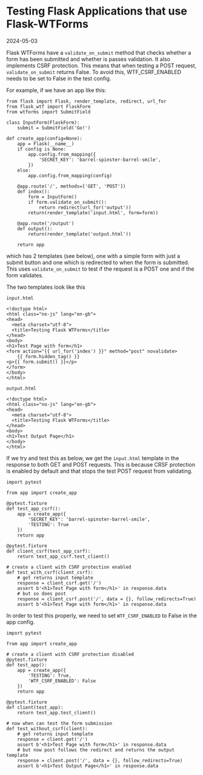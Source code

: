 # Testing Flask Applications that use Flask-WTForms
2024-05-03

Flask WTForms have a `validate_on_submit` method that checks whether a
form has been submitted and whether is passes validation. It also
implements CSRF protection. This means that when testing a POST request,
`validate_on_submit` returns False. To avoid this, WTF_CSRF_ENABLED
needs to be set to False in the test config.

For example, if we have an app like this:

    from flask import Flask, render_template, redirect, url_for
    from flask_wtf import FlaskForm
    from wtforms import SubmitField

    class InputForm(FlaskForm):
        submit = SubmitField('Go!')

    def create_app(config=None):
        app = Flask(__name__)
        if config is None:
            app.config.from_mapping({
                'SECRET_KEY': 'barrel-spinster-barrel-smile',
            })
        else:
            app.config.from_mapping(config)

        @app.route('/', methods=['GET', 'POST'])
        def index():
            form = InputForm()
            if form.validate_on_submit():
                return redirect(url_for('output'))
            return(render_template('input.html', form=form))

        @app.route('/output')
        def output():
            return(render_template('output.html'))

        return app

which has 2 templates (see below), one with a simple form with just a
submit button and one which is redirected to when the form is submitted.
This uses `validate_on_submit` to test if the request is a POST one and
if the form validates.

The two templates look like this

`input.html`

    <!doctype html>
    <html class="no-js" lang="en-gb">
    <head>
      <meta charset="utf-8">
      <title>Testing Flask WTForms</title>
    </head>
    <body>
    <h1>Test Page with form</h1>
    <form action="{{ url_for('index') }}" method="post" novalidate>
        {{ form.hidden_tag() }}
    <p>{{ form.submit() }}</p>
    </form>
    </body>
    </html>

`output.html`

    <!doctype html>
    <html class="no-js" lang="en-gb">
    <head>
      <meta charset="utf-8">
      <title>Testing Flask WTForms</title>
    </head>
    <body>
    <h1>Test Output Page</h1>
    </body>
    </html>

If we try and test this as below, we get the `input.html` template in
the response to both GET and POST requests. This is because CRSF
protection is enabled by default and that stops the test POST request
from validating.

    import pytest

    from app import create_app

    @pytest.fixture
    def test_app_csrf():
        app = create_app({
            'SECRET_KEY': 'barrel-spinster-barrel-smile',
            'TESTING': True
        })
        return app

    @pytest.fixture
    def client_csrf(test_app_csrf):
        return test_app_csrf.test_client()

    # create a client with CSRF protection enabled
    def test_with_csrf(client_csrf):
        # get returns input template
        response = client_csrf.get('/')
        assert b'<h1>Test Page with form</h1>' in response.data
        # but so does post
        response = client_csrf.post('/', data = {}, follow_redirects=True)
        assert b'<h1>Test Page with form</h1>' in response.data

In order to test this properly, we need to set `WTF_CSRF_ENABLED` to
False in the app config.

    import pytest

    from app import create_app

    # create a client with CSRF protection disabled
    @pytest.fixture
    def test_app():
        app = create_app({
            'TESTING': True,
            'WTF_CSRF_ENABLED': False
        })
        return app

    @pytest.fixture
    def client(test_app):
        return test_app.test_client()

    # now when can test the form submission
    def test_without_csrf(client):
        # get returns input template
        response = client.get('/')
        assert b'<h1>Test Page with form</h1>' in response.data
        # but now post follows the redirect and returns the output template
        response = client.post('/', data = {}, follow_redirects=True)
        assert b'<h1>Test Output Page</h1>' in response.data
